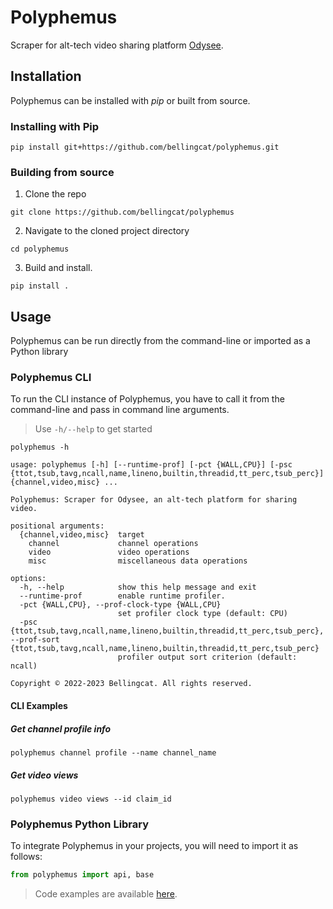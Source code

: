 # Polyphemus

Scraper for alt-tech video sharing platform [Odysee](https://odysee.com/).

## Installation

Polyphemus can be installed with *pip* or built from source.

### Installing with Pip

```commandline
pip install git+https://github.com/bellingcat/polyphemus.git
```

### Building from source

1. Clone the repo

```commandline
git clone https://github.com/bellingcat/polyphemus
```

2. Navigate to the cloned project directory

```commandline
cd polyphemus
```

3. Build and install.

```commandline
pip install .
```

## Usage

Polyphemus can be run directly from the command-line or imported as a Python library

### Polyphemus CLI

To run the CLI instance of Polyphemus, you have to call it from the command-line and pass in command line arguments.
> Use `-h/--help` to get started

```commandline
polyphemus -h
```

```commandline
usage: polyphemus [-h] [--runtime-prof] [-pct {WALL,CPU}] [-psc {ttot,tsub,tavg,ncall,name,lineno,builtin,threadid,tt_perc,tsub_perc}] {channel,video,misc} ...

Polyphemus: Scraper for Odysee, an alt-tech platform for sharing video.

positional arguments:
  {channel,video,misc}  target
    channel             channel operations
    video               video operations
    misc                miscellaneous data operations

options:
  -h, --help            show this help message and exit
  --runtime-prof        enable runtime profiler.
  -pct {WALL,CPU}, --prof-clock-type {WALL,CPU}
                        set profiler clock type (default: CPU)
  -psc {ttot,tsub,tavg,ncall,name,lineno,builtin,threadid,tt_perc,tsub_perc}, --prof-sort {ttot,tsub,tavg,ncall,name,lineno,builtin,threadid,tt_perc,tsub_perc}
                        profiler output sort criterion (default: ncall)

Copyright © 2022-2023 Bellingcat. All rights reserved.

```

#### CLI Examples

##### Get channel profile info

```commandline
polyphemus channel profile --name channel_name
```

##### Get video views

```commandline
polyphemus video views --id claim_id
```

### Polyphemus Python Library

To integrate Polyphemus in your projects, you will need to import it as follows:

```python
from polyphemus import api, base
```

> Code examples are available [here](examples).
